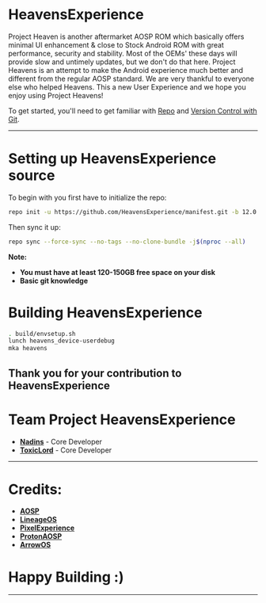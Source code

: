 # HeavensExperience

Project Heaven is another aftermarket AOSP ROM which basically offers minimal UI enhancement & close to Stock Android ROM with great performance, security and stability. Most of the OEMs' these days will provide slow and untimely updates, but we don't do that here. Project Heavens is an attempt to make the Android experience much better and different from the regular AOSP standard. We are very thankful to everyone else who helped Heavens. This a new User Experience and we hope you enjoy using Project Heavens!

To get started, you'll need to get
familiar with [Repo](https://source.android.com/source/using-repo.html) and [Version Control with Git](https://source.android.com/source/version-control.html).

---------------------------------------------------------------------------------------
 
# Setting up HeavensExperience source

To begin with you first have to initialize the repo:
 
```bash
repo init -u https://github.com/HeavensExperience/manifest.git -b 12.0
```

Then sync it up:

```bash
repo sync --force-sync --no-tags --no-clone-bundle -j$(nproc --all)
```

<b>Note: 
- You must have at least 120-150GB free space on your disk 
- Basic git knowledge</b>

Building HeavensExperience
==================

```bash
. build/envsetup.sh
lunch heavens_device-userdebug
mka heavens
```

Thank you for your contribution to HeavensExperience
---------------------------------------------------------------------------------------
 
 Team Project HeavensExperience
 ===============

 * [**Nadins**](https://t.me/NadinAlissa) - Core Developer
 * [**ToxicLord**](https://t.me/ToxicLord) - Core Developer

---------------------------------------------------------------------------------------
 Credits:
 =======
 * [**AOSP**](https://android.googlesource.com)
 * [**LineageOS**](https://github.com/LineageOS)
 * [**PixelExperience**](https://github.com/PixelExperience)
 * [**ProtonAOSP**](https://github.com/ProtonAOSP)
 * [**ArrowOS**](https://github.com/ArrowOS)
 
# Happy Building :)
---------------------------------------------------------------------------------------

